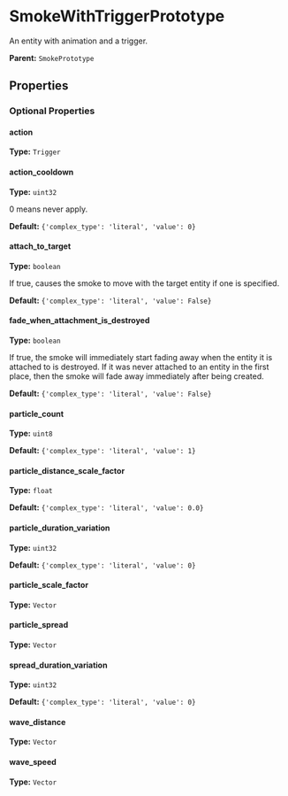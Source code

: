 # SmokeWithTriggerPrototype

An entity with animation and a trigger.

**Parent:** `SmokePrototype`

## Properties

### Optional Properties

#### action

**Type:** `Trigger`



#### action_cooldown

**Type:** `uint32`

0 means never apply.

**Default:** `{'complex_type': 'literal', 'value': 0}`

#### attach_to_target

**Type:** `boolean`

If true, causes the smoke to move with the target entity if one is specified.

**Default:** `{'complex_type': 'literal', 'value': False}`

#### fade_when_attachment_is_destroyed

**Type:** `boolean`

If true, the smoke will immediately start fading away when the entity it is attached to is destroyed. If it was never attached to an entity in the first place, then the smoke will fade away immediately after being created.

**Default:** `{'complex_type': 'literal', 'value': False}`

#### particle_count

**Type:** `uint8`



**Default:** `{'complex_type': 'literal', 'value': 1}`

#### particle_distance_scale_factor

**Type:** `float`



**Default:** `{'complex_type': 'literal', 'value': 0.0}`

#### particle_duration_variation

**Type:** `uint32`



**Default:** `{'complex_type': 'literal', 'value': 0}`

#### particle_scale_factor

**Type:** `Vector`



#### particle_spread

**Type:** `Vector`



#### spread_duration_variation

**Type:** `uint32`



**Default:** `{'complex_type': 'literal', 'value': 0}`

#### wave_distance

**Type:** `Vector`



#### wave_speed

**Type:** `Vector`



